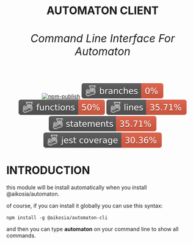
<h1 align="center">AUTOMATON CLIENT<br/><div><h6><i>Command Line Interface For Automaton</i></h6></div></h1>

<div align="center">
    
[![npm-publish](https://github.com/aikosiadotcom/automaton-cli/actions/workflows/npm-publish.yml/badge.svg)](https://github.com/aikosiadotcom/automaton-cli/actions/workflows/npm-publish.yml)
![Branches](https://raw.githubusercontent.com/aikosiadotcom/automaton-cli/main/badges/coverage-branches.svg?raw=true)
![Functions](https://raw.githubusercontent.com/aikosiadotcom/automaton-cli/main/badges/coverage-functions.svg?raw=true)
![Lines](https://raw.githubusercontent.com/aikosiadotcom/automaton-cli/main/badges/coverage-lines.svg?raw=true)
![Statements](https://raw.githubusercontent.com/aikosiadotcom/automaton-cli/main/badges/coverage-statements.svg?raw=true)
![Jest coverage](https://raw.githubusercontent.com/aikosiadotcom/automaton-cli/main/badges/coverage-jest%20coverage.svg?raw=true)

</div>

# INTRODUCTION

this module will be install automatically when you install @aikosia/automaton.

of course, if you can install it globally you can use this syntax:

```
npm install -g @aikosia/automaton-cli
```

and then you can type **automaton** on your command line to show all commands.